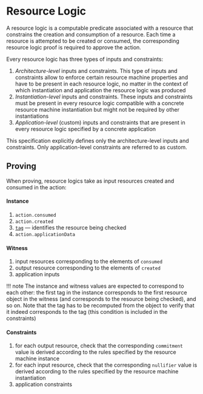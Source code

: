 # Resource Logic

A resource logic is a computable predicate associated with a resource that constrains the creation and consumption of a resource. Each time a resource is attempted to be created or consumed, the corresponding resource logic proof is required to approve the action.

Every resource logic has three types of inputs and constraints:

1. *Architecture-level* inputs and constraints. This type of inputs and constraints allow to enforce certain resource machine properties and have to be present in each resource logic, no matter in the context of which instantiation and application the resource logic was produced
2. *Instantiation-level* inputs and constraints. These inputs and constraints must be present in every resource logic compatible with a concrete resource machine instantiation but might not be required by other instantiations
3. *Application-level* (custom) inputs and constraints that are present in every resource logic specified by a concrete application

This specification explicitly defines only the architecture-level inputs and constraints. Only application-level constraints are referred to as custom.

## Proving

When proving, resource logics take as input resources created and consumed in the action:

#### Instance

1. `action.consumed`
2. `action.created`
3. [`tag`](./../resource/computable_components/tag.md) — identifies the resource being checked
4. `action.applicationData`

#### Witness

1. input resources corresponding to the elements of `consumed`
2. output resource corresponding to the elements of `created`
3. application inputs

!!! note
    The instance and witness values are expected to correspond to each other: the first tag in the instance corresponds to the first resource object in the witness (and corresponds to the resource being checked), and so on. Note that the tag has to be recomputed from the object to verify that it indeed corresponds to the tag (this condition is included in the constraints)

#### Constraints

1. for each output resource, check that the corresponding `commitment` value is derived according to the rules specified by the resource machine instance
2. for each input resource, check that the corresponding `nullifier` value is derived according to the rules specified by the resource machine instantiation
3. application constraints